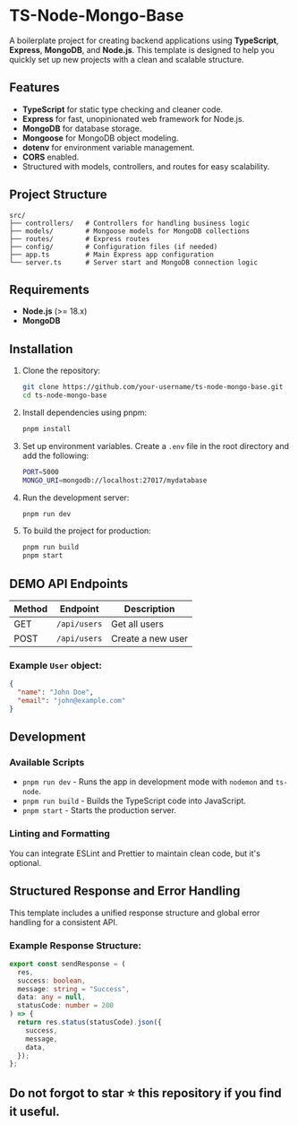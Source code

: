 # TS-Node-Mongo-Base

A boilerplate project for creating backend applications using **TypeScript**, **Express**, **MongoDB**, and **Node.js**. This template is designed to help you quickly set up new projects with a clean and scalable structure.

## Features

- **TypeScript** for static type checking and cleaner code.
- **Express** for fast, unopinionated web framework for Node.js.
- **MongoDB** for database storage.
- **Mongoose** for MongoDB object modeling.
- **dotenv** for environment variable management.
- **CORS** enabled.
- Structured with models, controllers, and routes for easy scalability.

## Project Structure

```
src/
├── controllers/   # Controllers for handling business logic
├── models/        # Mongoose models for MongoDB collections
├── routes/        # Express routes
├── config/        # Configuration files (if needed)
├── app.ts         # Main Express app configuration
└── server.ts      # Server start and MongoDB connection logic
```

## Requirements

- **Node.js** (>= 18.x)
- **MongoDB**

## Installation

1. Clone the repository:

   ```bash
   git clone https://github.com/your-username/ts-node-mongo-base.git
   cd ts-node-mongo-base
   ```

2. Install dependencies using pnpm:

   ```bash
   pnpm install
   ```

3. Set up environment variables. Create a `.env` file in the root directory and add the following:

   ```bash
   PORT=5000
   MONGO_URI=mongodb://localhost:27017/mydatabase
   ```

4. Run the development server:

   ```bash
   pnpm run dev
   ```

5. To build the project for production:

   ```bash
   pnpm run build
   pnpm start
   ```

## DEMO API Endpoints

| Method | Endpoint     | Description       |
| ------ | ------------ | ----------------- |
| GET    | `/api/users` | Get all users     |
| POST   | `/api/users` | Create a new user |

### Example `User` object:

```json
{
  "name": "John Doe",
  "email": "john@example.com"
}
```

## Development

### Available Scripts

- `pnpm run dev` - Runs the app in development mode with `nodemon` and `ts-node`.
- `pnpm run build` - Builds the TypeScript code into JavaScript.
- `pnpm start` - Starts the production server.

### Linting and Formatting

You can integrate ESLint and Prettier to maintain clean code, but it's optional.

## Structured Response and Error Handling

This template includes a unified response structure and global error handling for a consistent API.

### Example Response Structure:

```typescript
export const sendResponse = (
  res,
  success: boolean,
  message: string = "Success",
  data: any = null,
  statusCode: number = 200
) => {
  return res.status(statusCode).json({
    success,
    message,
    data,
  });
};
```

## Do not forgot to star ⭐️ this repository if you find it useful.
